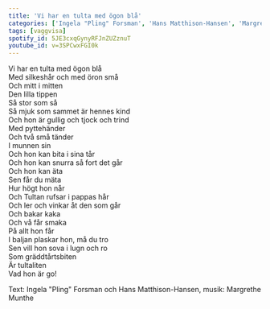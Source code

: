 ```yaml
---
title: 'Vi har en tulta med ögon blå'
categories: ['Ingela "Pling" Forsman', 'Hans Matthison-Hansen', 'Margrethe Munthe']
tags: [vaggvisa]
spotify_id: 5JE3cxqGynyRFJnZUZznuT
youtube_id: v=3SPCwxFGI0k
---
```


Vi har en tulta med ögon blå  
Med silkeshår och med öron små  
Och mitt i mitten  
Den lilla tippen  
Så stor som så  
Så mjuk som sammet är hennes kind  
Och hon är gullig och tjock och trind  
Med pyttehänder  
Och två små tänder  
I munnen sin  
Och hon kan bita i sina tår  
Och hon kan snurra så fort det går  
Och hon kan äta  
Sen får du mäta  
Hur högt hon når  
Och Tultan rufsar i pappas hår  
Och ler och vinkar åt den som går  
Och bakar kaka  
Och vå får smaka  
På allt hon får  
I baljan plaskar hon, må du tro  
Sen vill hon sova i lugn och ro  
Som gräddtårtsbiten  
Är tultaliten  
Vad hon är go!


Text: Ingela "Pling" Forsman och Hans Matthison-Hansen, musik: Margrethe Munthe
